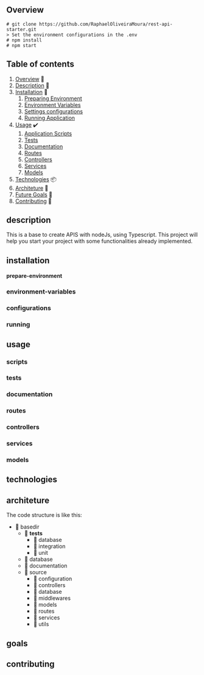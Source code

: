 ## Overview
```
# git clone https://github.com/RaphaelOliveiraMoura/rest-api-starter.git
> Set the environment configurations in the .env
# npm install
# npm start
```

## Table of contents
1. [Overview](#overview) 👀
1. [Description](#description) 📝
1. [Installation](#installation) 🚀
   1. [Preparing Environment](#prepare-environment)
   1. [Environment Variables](#environment-variables)
   1. [Settings configurations](#configurations)
   1. [Running Application](#running)
1. [Usage](#usage) ✔️
   1. [Application Scripts](#scripts)
   1. [Tests](#tests)
   1. [Documentation](#documentation)
   1. [Routes](#routes)
   1. [Controllers](#controllers)
   1. [Services](#services)
   1. [Models](#models)
1. [Technologies](#technologies) 📦
1. [Architeture](#architeture) 📐
1. [Future Goals](#goals) 🎯
1. [Contributing](#contributing) 🎈

## description
This is a base to create APIS with nodeJs, using Typescript. This project will help you start your project with some functionalities already implemented. 

## installation

#### prepare-environment

### environment-variables

### configurations

### running

## usage

### scripts

### tests

### documentation

### routes

### controllers

### services

### models

## technologies

## architeture
The code structure is like this:
- 📂 basedir
    - 📂 __tests__
        - 📂 database
        - 📂 integration
        - 📂 unit
    - 📂 database
    - 📂 documentation
    - 📂 source
        - 📂 configuration
        - 📂 controllers
        - 📂 database
        - 📂 middlewares
        - 📂 models
        - 📂 routes
        - 📂 services
        - 📂 utils

## goals

## contributing
